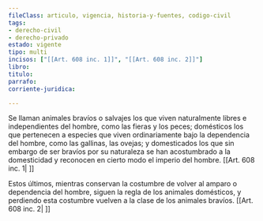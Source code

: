```yaml
---
fileClass: articulo, vigencia, historia-y-fuentes, codigo-civil
tags:
- derecho-civil
- derecho-privado
estado: vigente
tipo: multi
incisos: ["[[Art. 608 inc. 1]]", "[[Art. 608 inc. 2]]"]
libro:
titulo:
parrafo:
corriente-juridica:

---
```

Se llaman animales bravíos o salvajes los que viven naturalmente libres e independientes del hombre, como las fieras y los peces; domésticos los que pertenecen a especies que viven ordinariamente bajo la dependencia del hombre, como las gallinas, las ovejas; y domesticados los que sin embargo de ser bravíos por su naturaleza se han acostumbrado a la domesticidad y reconocen en cierto modo el imperio del hombre. [[Art. 608 inc. 1| ]]

Estos últimos, mientras conservan la costumbre de volver al amparo o dependencia del hombre, siguen la regla de los animales domésticos, y perdiendo esta costumbre vuelven a la clase de los animales bravíos. [[Art. 608 inc. 2| ]]